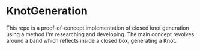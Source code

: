 # KnotGeneration

This repo is a proof-of-concept implementation of closed knot generation using a method I'm researching and developing. The main concept revolves around a band which reflects inside a closed box, generating a Knot.
